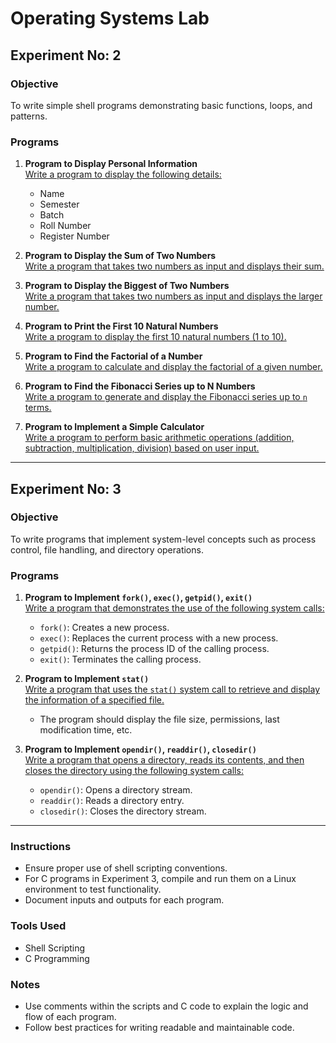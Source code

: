  # Operating Systems Lab  

## Experiment No: 2  

### Objective  
To write simple shell programs demonstrating basic functions, loops, and patterns.  

### Programs  

1. **Program to Display Personal Information**  
   [Write a program to display the following details:](https://github.com/abhinavomanakuttan/KTU-LAB-WORKS/blob/main/OS%20Lab/PROGRAMS/program1.sh)  
   - Name  
   - Semester  
   - Batch  
   - Roll Number  
   - Register Number  

2. **Program to Display the Sum of Two Numbers**  
   [Write a program that takes two numbers as input and displays their sum. ](https://github.com/abhinavomanakuttan/KTU-LAB-WORKS/blob/main/OS%20Lab/PROGRAMS/program2.sh) 

3. **Program to Display the Biggest of Two Numbers**  
   [Write a program that takes two numbers as input and displays the larger number.  ](https://github.com/abhinavomanakuttan/KTU-LAB-WORKS/blob/main/OS%20Lab/PROGRAMS/Biggest_of_2_num.sh)

4. **Program to Print the First 10 Natural Numbers**  
   [Write a program to display the first 10 natural numbers (1 to 10). ](https://github.com/abhinavomanakuttan/KTU-LAB-WORKS/blob/main/OS%20Lab/PROGRAMS/first_10_natural_numbers.sh) 

5. **Program to Find the Factorial of a Number**  
   [Write a program to calculate and display the factorial of a given number. ](https://github.com/abhinavomanakuttan/KTU-LAB-WORKS/blob/main/OS%20Lab/PROGRAMS/factorial.sh) 

6. **Program to Find the Fibonacci Series up to N Numbers**  
   [Write a program to generate and display the Fibonacci series up to `n` terms.](https://github.com/abhinavomanakuttan/KTU-LAB-WORKS/blob/main/OS%20Lab/PROGRAMS/Fibonacci_series.sh)  

7. **Program to Implement a Simple Calculator**  
   [Write a program to perform basic arithmetic operations (addition, subtraction, multiplication, division) based on user input. ](https://github.com/abhinavomanakuttan/KTU-LAB-WORKS/blob/main/OS%20Lab/PROGRAMS/simple_calculator.sh) 

---

## Experiment No: 3

### Objective  
To write programs that implement system-level concepts such as process control, file handling, and directory operations.

### Programs  

1. **Program to Implement `fork()`, `exec()`, `getpid()`, `exit()`**  
   [Write a program that demonstrates the use of the following system calls:](https://github.com/abhinavomanakuttan/KTU-LAB-WORKS/blob/main/OS%20Lab/PROGRAMS/program1.c)  
   - `fork()`: Creates a new process.
   - `exec()`: Replaces the current process with a new process.
   - `getpid()`: Returns the process ID of the calling process.
   - `exit()`: Terminates the calling process.

2. **Program to Implement `stat()`**  
   [Write a program that uses the `stat()` system call to retrieve and display the information of a specified file.](https://github.com/abhinavomanakuttan/KTU-LAB-WORKS/blob/main/OS%20Lab/PROGRAMS/program2.c)  
   - The program should display the file size, permissions, last modification time, etc.

3. **Program to Implement `opendir()`, `readdir()`, `closedir()`**  
   [Write a program that opens a directory, reads its contents, and then closes the directory using the following system calls:](https://github.com/abhinavomanakuttan/KTU-LAB-WORKS/blob/main/OS%20Lab/PROGRAMS/program3.c)  
   - `opendir()`: Opens a directory stream.
   - `readdir()`: Reads a directory entry.
   - `closedir()`: Closes the directory stream.

---

### Instructions  
- Ensure proper use of shell scripting conventions.  
- For C programs in Experiment 3, compile and run them on a Linux environment to test functionality.  
- Document inputs and outputs for each program.  

### Tools Used  
- Shell Scripting  
- C Programming  

### Notes  
- Use comments within the scripts and C code to explain the logic and flow of each program.  
- Follow best practices for writing readable and maintainable code.  


